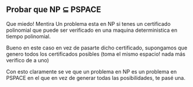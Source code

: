 ## Probar que NP $\subseteq$ PSPACE

Que miedo!
Mentira
Un problema esta en NP si tenes un certificado polinomial que puede ser verificado en una maquina deterministica en tiempo polinomial.

Bueno en este caso en vez de pasarte dicho certificado, supongamos que genero todos los certificados posibles (toma el mismo espacio! nada más verifico de a uno)

Con esto claramente se ve que un problema en NP es un problema en PSPACE en el que en vez de generar todas las posibilidades, te pasé una.
